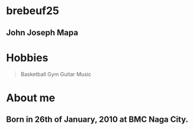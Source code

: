 # brebeuf25
## John Joseph Mapa
# Hobbies
> Basketball
> Gym
> Guitar
> Music
# About me
## Born in 26th of January, 2010 at BMC Naga City.
